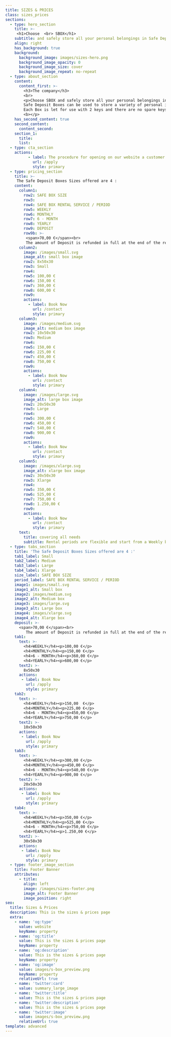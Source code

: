 ```yaml
---
title: SIZES & PRICES
class: sizes_prices
sections:
  - type: hero_section
    title: >-
     <h1>Choose  <br> SBOX</h1>
    subtitle: and safely store all your personal belongings in Safe Deposit Boxes with a 24/7 service
    align: right
    has_background: true
    background: 
      background_image: images/sizes-hero.png
      background_image_opacity: 0
      background_image_size: cover
      background_image_repeat: no-repeat
  - type: about_section
    content:
      content_first: >-
        <h3>The company</h3>
        <br>
        <p>Choose SBOX and safely store all your personal belongings in Safe Deposit Boxes with a 24/7 service, leaving behind any stress of loss.<br>
        Safe Deposit Boxes can be used to store a variety of personal items, valuables, jewelry, travel and other documents, devices such as a personal computer or a tablet, even cash.<br>
        Each Box is let for use with 2 keys and there are no spare keys, i.e. the Company does not have access to your Box. The locker of the Box opens with the simultaneous use of two keys, one of which is kept by you and the other by the Company. <br><b> The customers’ access to the facilities of SBOX is completely controlled.
        <b></p>
    has_second_content: true
    second_content:
      content_second: 
    section_1:
      title: 
      list:
  - type: cta_section
    actions:
          - label: The procedure for opening on our website a customer account is simple and together with the supporting documents you may need as part of the identification process, are described in detail in >
            url: /apply
            style: primary
  - type: pricing_section
    title: >-
     The Safe Deposit Boxes Sizes offered are 4 :
    content:
      column1:
        row2: SAFE BOX SIZE
        row3: 
        row4: SAFE BOX RENTAL SERVICE / PERIOD
        row5: WEEKLY
        row6: MONTHLY
        row7: 6 - MONTH
        row8: YEARLY
        row9: DEPOSIT
        row9b: >-
         <span>70,00 €</span><br>
         The amount of Deposit is refunded in full at the end of the rental period, provided that any of the conditions regarding correct use included in Terms and Conditions are not violated.                                                 
      column2:
        image: /images/small.svg
        image_alt: small box image
        row2: 8x50x30
        row3: Small
        row4:  
        row5: 100,00 €
        row6: 150,00 €
        row7: 360,00 €
        row8: 600,00 €
        row9:   
        actions:
          - label: Book Now
            url: /contact
            style: primary
      column3: 
        image: /images/medium.svg
        image_alt: medium box image
        row2: 10x50x30
        row3: Medium
        row4:  
        row5: 150,00 €
        row6: 225,00 €
        row7: 450,00 €
        row8: 750,00 €
        row9:   
        actions:
          - label: Book Now
            url: /contact
            style: primary
      column4: 
        image: /images/large.svg
        image_alt: large box image
        row2: 20x50x30
        row3: Large
        row4:  
        row5: 300,00 €
        row6: 450,00 €
        row7: 540,00 €
        row8: 900,00 €
        row9:   
        actions:
          - label: Book Now
            url: /contact
            style: primary
      column5: 
        image: /images/xlarge.svg
        image_alt: xlarge box image
        row2: 30x50x30
        row3: Xlarge
        row4:  
        row5: 350,00 €
        row6: 525,00 €
        row7: 750,00 €
        row8: 1.250,00 €
        row9:   
        actions:
          - label: Book Now
            url: /contact
            style: primary
      text: 
        title: covering all needs
        subtitle: Rental periods are flexible and start from a Weekly basis, Monthly and on a Six – Month and 12 – Month periods at special prices (long-term rental agreement). The cost of the rental, depending on the size of the box and the requested period can be found in our Price List .
  - type: tabs_section
    title: 'The Safe Deposit Boxes Sizes offered are 4 :'
    tab1_label: Small
    tab2_label: Medium
    tab3_label: Large
    tab4_label: Xlarge
    size_label: SAFE BOX SIZE
    period_label: SAFE BOX RENTAL SERVICE / PERIOD
    image1: images/small.svg
    image1_alt: Small box 
    image2: images/medium.svg
    image2_alt: Medium box
    image3: images/large.svg
    image3_alt: Large box
    image4: images/xlarge.svg
    image4_alt: Xlarge box
    deposit: >-
      <span>70,00 €</span><br>
         The amount of Deposit is refunded in full at the end of the rental period, provided that any of the conditions regarding correct use included in Terms and Conditions are not violated.
    tab1:
      text: >-
        <h4>WEEKLY</h4><p>100,00 €</p>
        <h4>MONTHLY</h4><p>150,00 €</p>
        <h4>6 - MONTH</h4><p>360,00 €</p>
        <h4>YEARLY</h4><p>600,00 €</p>
      text2: >-
        8x50x30
      actions: 
       - label: Book Now
         url: /apply
         style: primary
    tab2:
      text: >-
        <h4>WEEKLY</h4><p>150,00  €</p>
        <h4>MONTHLY</h4><p>225,00 €</p>
        <h4>6 - MONTH</h4><p>450,00 €</p>
        <h4>YEARLY</h4><p>750,00 €</p>
      text2: >-
        10x50x30
      actions: 
       - label: Book Now
         url: /apply
         style: primary
    tab3:
      text: >-
        <h4>WEEKLY</h4><p>300,00 €</p>
        <h4>MONTHLY</h4><p>450,00 €</p>
        <h4>6 - MONTH</h4><p>540,00 €</p>
        <h4>YEARLY</h4><p>900,00 €</p>
      text2: >-
        20x50x30
      actions: 
       - label: Book Now
         url: /apply
         style: primary
    tab4:
      text: >-
        <h4>WEEKLY</h4><p>350,00 €</p>
        <h4>MONTHLY</h4><p>525,00 €</p>
        <h4>6 - MONTH</h4><p>750,00 €</p>
        <h4>YEARLY</h4><p>1.250,00 €</p>
      text2: >-
        30x50x30
      actions: 
       - label: Book Now
         url: /apply
         style: primary
  - type: footer_image_section
    title: Footer Banner
    attributes:
      - title: 
        align: left
        image: /images/sizes-footer.png
        image_alt: Footer Banner 
        image_position: right
seo:
  title: Sizes & Prices
  description: This is the sizes & prices page
  extra:
    - name: 'og:type'
      value: website
      keyName: property
    - name: 'og:title'
      value: This is the sizes & prices page
      keyName: property
    - name: 'og:description'
      value: This is the sizes & prices page
      keyName: property
    - name: 'og:image'
      value: images/s-box_preview.png
      keyName: property
      relativeUrl: true
    - name: 'twitter:card'
      value: summary_large_image
    - name: 'twitter:title'
      value: This is the sizes & prices page
    - name: 'twitter:description'
      value: This is the sizes & prices page
    - name: 'twitter:image'
      value: images/s-box_preview.png
      relativeUrl: true
template: advanced
---
```

